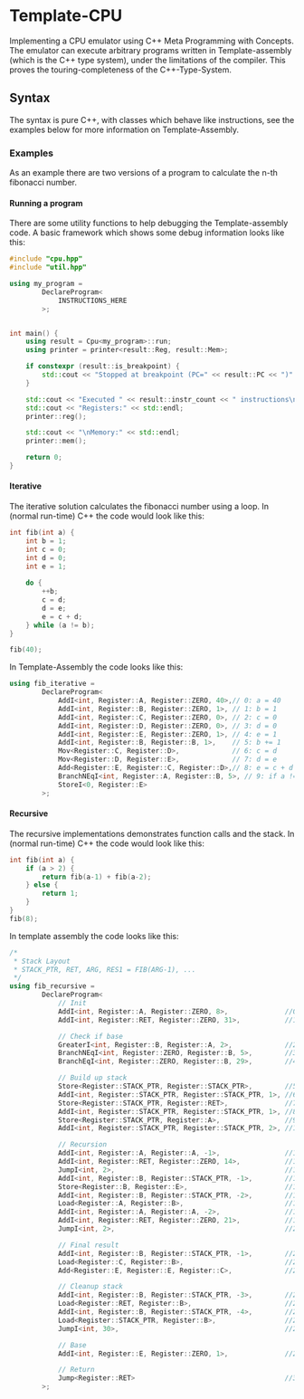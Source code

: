 # Template-CPU
Implementing a CPU emulator using C++ Meta Programming with Concepts.
The emulator can execute arbitrary programs written in Template-assembly (which
is the C++ type system), under the limitations of the compiler.
This proves the touring-completeness of the C++-Type-System.

## Syntax
The syntax is pure C++, with classes which behave like instructions, see the examples
below for more information on Template-Assembly.

### Examples
As an example there are two versions of a program to calculate the n-th fibonacci number.

#### Running a program
There are some utility functions to help debugging the Template-assembly code.
A basic framework which shows some debug information looks like this:
```c++
#include "cpu.hpp"
#include "util.hpp"

using my_program = 
        DeclareProgram<
            INSTRUCTIONS_HERE      
        >;


int main() {
    using result = Cpu<my_program>::run;
    using printer = printer<result::Reg, result::Mem>;

    if constexpr (result::is_breakpoint) {
        std::cout << "Stopped at breakpoint (PC=" << result::PC << ")" << std::endl;
    }

    std::cout << "Executed " << result::instr_count << " instructions\n" << std::endl;
    std::cout << "Registers:" << std::endl;
    printer::reg();

    std::cout << "\nMemory:" << std::endl;
    printer::mem();

    return 0;
}
```

#### Iterative
The iterative solution calculates the fibonacci number using a loop. In (normal run-time) C++
the code would look like this:
```c++
int fib(int a) {
    int b = 1;
    int c = 0;
    int d = 0;
    int e = 1;
    
    do {
        ++b;
        c = d;
        d = e;
        e = c + d;
    } while (a != b);
}

fib(40);
```

In Template-Assembly the code looks like this:
```c++
using fib_iterative =
        DeclareProgram<
            AddI<int, Register::A, Register::ZERO, 40>,// 0: a = 40
            AddI<int, Register::B, Register::ZERO, 1>, // 1: b = 1
            AddI<int, Register::C, Register::ZERO, 0>, // 2: c = 0
            AddI<int, Register::D, Register::ZERO, 0>, // 3: d = 0
            AddI<int, Register::E, Register::ZERO, 1>, // 4: e = 1
            AddI<int, Register::B, Register::B, 1>,    // 5: b += 1
            Mov<Register::C, Register::D>,             // 6: c = d
            Mov<Register::D, Register::E>,             // 7: d = e
            Add<Register::E, Register::C, Register::D>,// 8: e = c + d
            BranchNEqI<int, Register::A, Register::B, 5>, // 9: if a != b -> jmp 5
            StoreI<0, Register::E>
        >;
```

#### Recursive
The recursive implementations demonstrates function calls and the stack. 
In (normal run-time) C++ the code would look like this:
```c++
int fib(int a) {
    if (a > 2) {
        return fib(a-1) + fib(a-2);
    } else {
        return 1;
    } 
}
fib(8);
```

In template assembly the code looks like this:
```c++
/*
 * Stack Layout
 * STACK_PTR, RET, ARG, RES1 = FIB(ARG-1), ...
 */
using fib_recursive =
        DeclareProgram<
            // Init
            AddI<int, Register::A, Register::ZERO, 8>,              //0: set max value
            AddI<int, Register::RET, Register::ZERO, 31>,           //1: store last address in RET

            // Check if base
            GreaterI<int, Register::B, Register::A, 2>,             //2: LABEL_0 b = (a > 2)
            BranchNEqI<int, Register::ZERO, Register::B, 5>,        //3: if a > 2 -> jmp LABEL_1
            BranchEqI<int, Register::ZERO, Register::B, 29>,        //4: else -> jmp LABEL_2

            // Build up stack
            Store<Register::STACK_PTR, Register::STACK_PTR>,        //5: LABEL_1 (recursion) push STACK_PTR to stack
            AddI<int, Register::STACK_PTR, Register::STACK_PTR, 1>, //6: Forward stackptr to stack
            Store<Register::STACK_PTR, Register::RET>,              //7: store ret on stack
            AddI<int, Register::STACK_PTR, Register::STACK_PTR, 1>, //8: Forward stackptr to stack
            Store<Register::STACK_PTR, Register::A>,                //9: push a to stack
            AddI<int, Register::STACK_PTR, Register::STACK_PTR, 2>, //10: Forward stackptr to stack by 2

            // Recursion
            AddI<int, Register::A, Register::A, -1>,                //11: a -= 1
            AddI<int, Register::RET, Register::ZERO, 14>,           //12: Store return address
            JumpI<int, 2>,                                          //13: Recursion, jump to LABEL_0, result in e
            AddI<int, Register::B, Register::STACK_PTR, -1>,        //14: b point to RES1
            Store<Register::B, Register::E>,                        //15: Save e to RES1
            AddI<int, Register::B, Register::STACK_PTR, -2>,        //16: b points to ARG on stack
            Load<Register::A, Register::B>,                         //17: load ARG from stack into a
            AddI<int, Register::A, Register::A, -2>,                //18: a -= 2
            AddI<int, Register::RET, Register::ZERO, 21>,           //19: Store return address
            JumpI<int, 2>,                                          //20, recursion, jump to LABEL_0, result in e

            // Final result
            AddI<int, Register::B, Register::STACK_PTR, -1>,        //21: b points to RES1
            Load<Register::C, Register::B>,                         //22: load RES1 into C
            Add<Register::E, Register::E, Register::C>,             //23: e = e + c = fib(a-1) + fib(a-2)

            // Cleanup stack
            AddI<int, Register::B, Register::STACK_PTR, -3>,        //24: b points to RET
            Load<Register::RET, Register::B>,                       //25: Restore RET
            AddI<int, Register::B, Register::STACK_PTR, -4>,        //26: b points to STACK_PTR
            Load<Register::STACK_PTR, Register::B>,                 //27: Restore RET
            JumpI<int, 30>,                                         //28: jmp LABEL_3

            // Base
            AddI<int, Register::E, Register::ZERO, 1>,              //29: LABEL_2: e = 1

            // Return
            Jump<Register::RET>                                     //30: LABEL_3, return
        >;
```

